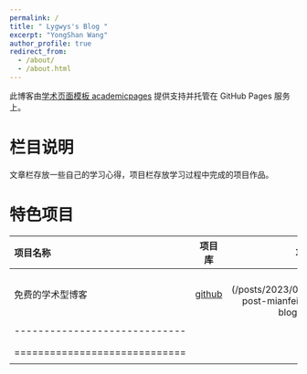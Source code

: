 ```yaml
---
permalink: /
title: " Lygwys's Blog "
excerpt: "YongShan Wang"
author_profile: true
redirect_from:
  - /about/
  - /about.html
---
```



此博客由[学术页面模板 academicpages](https://github.com/academicpages/academicpages.github.io) 提供支持并托管在 GitHub Pages 服务上。


栏目说明
======

文章栏存放一些自己的学习心得，项目栏存放学习过程中完成的项目作品。

特色项目
======


| 项目名称 | 项目库 | 项目介绍 |
|:--------|:-------:|--------:|
| 免费的学术型博客   | [github](https://github.com/lygwys/lygwys.github.io)   | [详细](/posts/2023/08/blog-post-mianfei xueshu blog dajian/)   |
|    |    |    |
|-----------------------------|
|    |    |    |
|    |    |    |
|=============================|
|    |    |    |